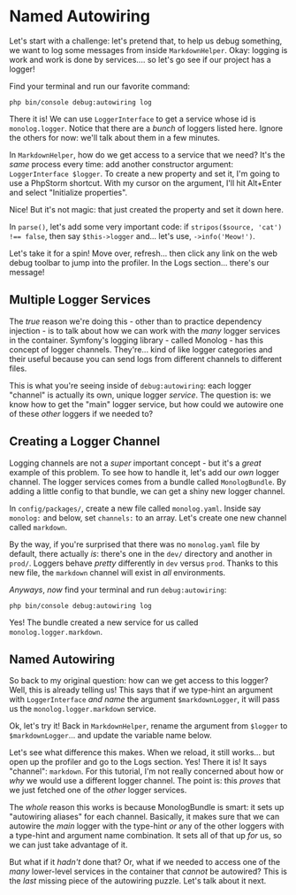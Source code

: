 # Named Autowiring

Let's start with a challenge: let's pretend that, to help us debug something, we
want to log some messages from inside `MarkdownHelper`. Okay: logging is
work and work is done by services.... so let's go see if our project has a logger!

Find your terminal and run our favorite command:

```terminal
php bin/console debug:autowiring log
```

There it is! We can use `LoggerInterface` to get a service whose id is
`monolog.logger`. Notice that there are a *bunch* of loggers listed here. Ignore
the others for now: we'll talk about them in a few minutes.

In `MarkdownHelper`, how do we get access to a service that we need? It's the
*same* process every time: add another constructor argument:
`LoggerInterface $logger`. To create a new property and set it, I'm going to use a
PhpStorm shortcut. With my cursor on the argument, I'll hit Alt+Enter and select
"Initialize properties".

Nice! But it's not magic: that just created the property and set it down here.

In `parse()`, let's add some very important code: if
`stripos($source, 'cat') !== false`, then say `$this->logger` and... let's use,
`->info('Meow!')`.

Let's take it for a spin! Move over, refresh... then click any link on the web
debug toolbar to jump into the profiler. In the Logs section... there's our
message!

## Multiple Logger Services

The *true* reason we're doing this - other than to practice dependency injection -
is to talk about how we can work with the *many* logger services in the container.
Symfony's logging library - called Monolog - has this concept of logger channels.
They're... kind of like logger categories and their useful because you can send
logs from different channels to different files.

This is what you're seeing inside of `debug:autowiring`: each logger "channel"
is actually its own, unique logger *service*. The question is: we know how to get
the "main" logger service, but how could we autowire one of these *other* loggers
if we needed to?

## Creating a Logger Channel

Logging channels are not a *super* important concept - but it's a *great* example
of this problem. To see how to handle it, let's add our *own* logger channel. The
logger services comes from a bundle called `MonologBundle`. By adding a little
config to that bundle, we can get a shiny new logger channel.

In `config/packages/`, create a new file called `monolog.yaml`. Inside say
`monolog:` and below, set `channels:` to an array. Let's create one new channel
called `markdown`.

By the way, if you're surprised that there was no `monolog.yaml` file by default,
there actually *is*: there's one in the `dev/` directory and another in `prod/`.
Loggers behave *pretty* differently in `dev` versus `prod`. Thanks to this new file,
the `markdown` channel will exist in *all* environments.

*Anyways*, *now* find your terminal and run `debug:autowiring`:

```terminal-silent
php bin/console debug:autowiring log
```

Yes! The bundle created a new service for us called `monolog.logger.markdown`.

## Named Autowiring

So back to my original question: how can we get access to this logger? Well,
this is already telling us! This says that if we type-hint an argument
with `LoggerInterface` *and* *name* the argument `$markdownLogger`, it will pass
us the `monolog.logger.markdown` service.

Ok, let's try it! Back in `MarkdownHelper`, rename the argument from `$logger` to
`$markdownLogger`... and update the variable name below.

Let's see what difference this makes. When we reload, it still works... but open
up the profiler and go to the Logs section. Yes! There it is! It says "channel":
`markdown`. For this tutorial, I'm not really concerned about how or *why* we would
use a different logger channel. The point is: this *proves* that we just fetched
one of the *other* logger services.

The *whole* reason this works is because MonologBundle is smart: it sets up
"autowiring aliases" for each channel. Basically, it makes sure that we can
autowire the *main* logger with the type-hint *or* any of the other loggers
with a type-hint and argument name combination. It sets all of that up *for* us,
so we can just take advantage of it.

But what if it *hadn't* done that? Or, what if we needed to access one of the *many*
lower-level services in the container that *cannot* be autowired? This is the *last*
missing piece of the autowiring puzzle. Let's talk about it next.
